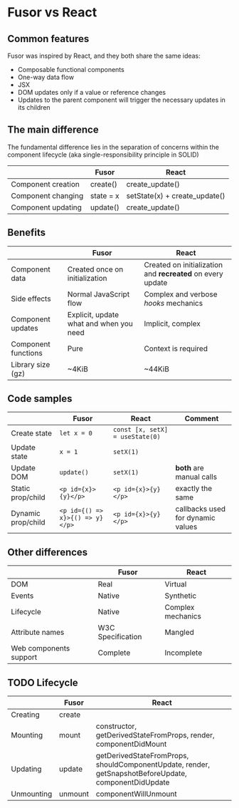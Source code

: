 # Fusor vs React

## Common features

Fusor was inspired by React, and they both share the same ideas:

- Composable functional components
- One-way data flow
- JSX
- DOM updates only if a value or reference changes
- Updates to the parent component will trigger the necessary updates in its children

## The main difference

The fundamental difference lies in the separation of concerns within the component lifecycle (aka single-responsibility principle in SOLID)

|                    | Fusor     | React                         |
| ------------------ | --------- | ----------------------------- |
| Component creation | create()  | create_update()               |
| Component changing | state = x | setState(x) + create_update() |
| Component updating | update()  | create_update()               |

## Benefits

|                     | Fusor                                   | React                                                       |
| ------------------- | --------------------------------------- | ----------------------------------------------------------- |
| Component data      | Created once on initialization          | Created on initialization and **recreated** on every update |
| Side effects        | Normal JavaScript flow                  | Complex and verbose _hooks_ mechanics                       |
| Component updates   | Explicit, update what and when you need | Implicit, complex                                           |
| Component functions | Pure                                    | Context is required                                         |
| Library size (gz)   | ~4KiB                                   | ~44KiB                                                      |

## Code samples

|                    | Fusor                           | React                           | Comment                           |
| ------------------ | ------------------------------- | ------------------------------- | --------------------------------- |
| Create state       | `let x = 0`                     | `const [x, setX] = useState(0)` |                                   |
| Update state       | `x = 1`                         | `setX(1)`                       |                                   |
| Update DOM         | `update()`                      | `setX(1)`                       | **both** are manual calls         |
| Static prop/child  | `<p id={x}>{y}</p>`             | `<p id={x}>{y}</p>`             | exactly the same                  |
| Dynamic prop/child | `<p id={() => x}>{() => y}</p>` | `<p id={x}>{y}</p>`             | callbacks used for dynamic values |

## Other differences

|                        | Fusor             | React             |
| ---------------------- | ----------------- | ----------------- |
| DOM                    | Real              | Virtual           |
| Events                 | Native            | Synthetic         |
| Lifecycle              | Native            | Complex mechanics |
| Attribute names        | W3C Specification | Mangled           |
| Web components support | Complete          | Incomplete        |

## TODO Lifecycle

|            | Fusor   | React                                                                                                |
| ---------- | ------- | ---------------------------------------------------------------------------------------------------- |
| Creating   | create  |                                                                                                      |
| Mounting   | mount   | constructor, getDerivedStateFromProps, render, componentDidMount                                     |
| Updating   | update  | getDerivedStateFromProps, shouldComponentUpdate, render, getSnapshotBeforeUpdate, componentDidUpdate |
| Unmounting | unmount | componentWillUnmount                                                                                 |
